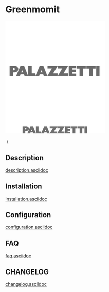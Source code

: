 Greenmomit 
==========

![Palazzetti icon](./Palazzetti_icon.png)

 \

Description 
-----------

[description.asciidoc](description.asciidoc)

Installation 
------------

[installation.asciidoc](installation.asciidoc)

Configuration 
-------------

[configuration.asciidoc](configuration.asciidoc)

FAQ 
---

[faq.asciidoc](faq.asciidoc)

CHANGELOG 
---------

[changelog.asciidoc](changelog.asciidoc)
